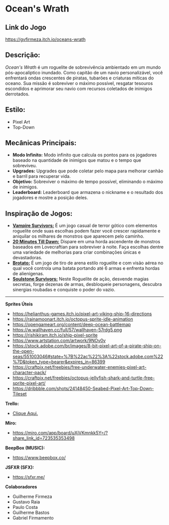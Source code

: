 # Ocean's Wrath

## Link do Jogo
https://gvfirmeza.itch.io/oceans-wrath

## Descrição:
_Ocean's Wrath_ é um roguelite de sobrevivência ambientado em um mundo pós-apocalíptico inundado. Como capitão de um navio personalizável, você enfrentará ondas crescentes de piratas, tubarões e criaturas míticas do oceano. Sua missão é sobreviver o máximo possível, resgatar tesouros escondidos e aprimorar seu navio com recursos coletados de inimigos derrotados.

## Estilo: 
- Pixel Art
- Top-Down 

## Mecânicas Principais: 
- **Modo Infinito:** Modo infinito que calcula os pontos para os jogadores baseado na quantidade de inimigos que matou e o tempo que sobreviveu.
- **Upgrades:** Upgrades que pode coletar pelo mapa para melhorar canhão e barril para recuperar vida.
- **Objetivo:** Sobreviver o máximo de tempo possível, eliminando o máximo de inimigos.
- **Leaderboard:** Leaderboard que armazena o nickname e o resultado dos jogadores e mostre a posição deles.

## Inspiração de Jogos:
- **[Vampire Survivors:](https://store.steampowered.com/app/1794680/Vampire_Survivors/)** É um jogo casual de terror gótico com elementos roguelite onde suas escolhas podem fazer você crescer rapidamente e aniquilar os milhares de monstros que aparecem pelo caminho.
- **[20 Minutes Till Dawn:](https://store.steampowered.com/app/1966900/20_Minutes_Till_Dawn/)** Dispare em uma horda ascendente de monstros baseados em Lovecraftian para sobreviver à noite. Faça escolhas dentre uma variedade de melhorias para criar combinações únicas e devastadoras.
- **[Brotato:](https://store.steampowered.com/app/1942280/Brotato/)** É um jogo de tiro de arena estilo roguelite e com visão aérea no qual você controla uma batata portando até 6 armas e enfrenta hordas de alienígenas.
- **[Soulstone Survivors:](https://store.steampowered.com/app/2066020/Soulstone_Survivors/)** Neste Roguelite de ação, desvende magias secretas, forge dezenas de armas, desbloqueie personagens, descubra sinergias roubadas e conquiste o poder do vazio.

<hr/>

**Sprites Úteis**
- https://helianthus-games.itch.io/pixel-art-viking-ship-16-directions
- https://rainamoonart.itch.io/octopus-sprite-idle-animation
- https://opengameart.org/content/deep-ocean-battlemap
- https://w.wallhaven.cc/full/57/wallhaven-57rdg5.png
- https://rishikiram.itch.io/ship-pixel-sprite
- https://www.artstation.com/artwork/9NOv0v
- https://stock.adobe.com/br/images/8-bit-pixel-art-of-a-pirate-ship-on-the-open-seas/551003046#state=%7B%22ac%22%3A%22stock.adobe.com%22%7D&token_type=bearer&expires_in=86399
- https://craftpix.net/freebies/free-underwater-enemies-pixel-art-character-pack/
- https://craftpix.net/freebies/octopus-jellyfish-shark-and-turtle-free-sprite-pixel-art/
- https://dribbble.com/shots/24148450-Seabed-Pixel-Art-Top-Down-Tileset

**Trello:**
- [Clique Aqui.](https://trello.com/invite/b/66d128f97418c2da607b3dea/ATTI910478c942692fddf4f417ed9e54a883ACC075FB/organizacao-forro)

**Miro:** 
- https://miro.com/app/board/uXjVKmnkk5Y=/?share_link_id=723535353498

**BeepBox (MUSIC):**
- https://www.beepbox.co/

**JSFXR (SFX):**
- https://sfxr.me/

**Colaboradores**
- Guilherme Firmeza
- Gustavo Raia
- Paulo Costa
- Guilherme Bastos
- Gabriel Firmamento
